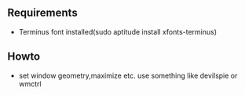 Requirements
------------

* Terminus font installed(sudo aptitude install xfonts-terminus)

Howto
-----

* set window geometry,maximize etc.
    use something like devilspie or wmctrl

